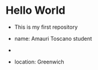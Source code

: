 # Hello World

- This is my first repository

- name: Amauri Toscano student
- 
- location: Greenwich
